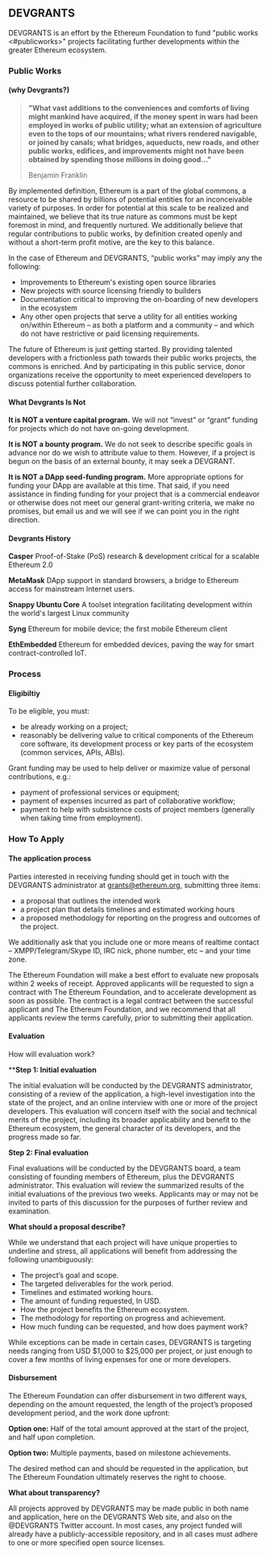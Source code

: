 
## DEVGRANTS

DEVGRANTS is an effort by the Ethereum Foundation to fund "public works <#publicworks>" projects facilitating further developments within the greater Ethereum ecosystem. 

### Public Works 
#### (why Devgrants?)


> **"What vast additions to the conveniences and comforts of living might mankind have acquired, if the money spent in wars had been employed in works of public utility; what an extension of agriculture even to the tops of our mountains; what rivers rendered navigable, or joined by canals; what bridges, aqueducts, new roads, and other public works, edifices, and improvements might not have been obtained by spending those millions in doing good..."**
>
> Benjamin Franklin

By implemented definition, Ethereum is a part of the global commons, a resource to be shared by billions of potential entities for an inconceivable variety of purposes. In order for potential at this scale to be realized and maintained, we believe that its true nature as commons must be kept foremost in mind, and frequently nurtured. We additionally believe that regular contributions to public works, by definition created openly and without a short-term profit motive, are the key to this balance.

In the case of Ethereum and DEVGRANTS, “public works” may imply any the following:

- Improvements to Ethereum's existing open source libraries
- New projects with source licensing friendly to builders
- Documentation critical to improving the on-boarding of new developers in the ecosystem
- Any other open projects that serve a utility for all entities working on/within Ethereum – as both a platform and a community – and which do not have restrictive or paid licensing requirements.

The future of Ethereum is just getting started. By providing talented developers with a frictionless path towards their public works projects, the commons is enriched. And by participating in this public service, donor organizations receive the opportunity to meet experienced developers to discuss potential further collaboration.

#### What Devgrants Is Not

**It is NOT a venture capital program.**
We will not “invest” or “grant” funding for projects which do not have on-going development.

**It is NOT a bounty program.**
We do not seek to describe specific goals in advance nor do we wish to attribute value to them. However, if a project is begun on the basis of an external bounty, it may seek a DEVGRANT.

**It is NOT a DApp seed-funding program.**
More appropriate options for funding your DApp are available at this time. That said, if you need assistance in finding funding for your project that is a commercial endeavor or otherwise does not meet our general grant-writing criteria, we make no promises, but email us and we will see if we can point you in the right direction.

#### Devgrants History 

**Casper**
Proof-of-Stake (PoS) research & development critical for a scalable Ethereum 2.0

**MetaMask**
DApp support in standard browsers, a bridge to Ethereum access for mainstream Internet users.

**Snappy Ubuntu Core**
A toolset integration facilitating development within the world's largest Linux community

**Syng**
Ethereum for mobile device; the first mobile Ethereum client

**EthEmbedded**
Ethereum for embedded devices, paving the way for smart contract-controlled IoT.

### Process

#### Eligibiltiy 

To be eligible, you must:

- be already working on a project;
- reasonably be delivering value to critical components of the Ethereum core software, its development process or key parts of the ecosystem (common services, APIs, ABIs).

Grant funding may be used to help deliver or maximize value of personal contributions, e.g.:

- payment of professional services or equipment;
- payment of expenses incurred as part of collaborative workflow;
- payment to help with subsistence costs of project members (generally when taking time from employment).

### How To Apply

#### The application process

Parties interested in receiving funding should get in touch with the DEVGRANTS administrator at grants@ethereum.org, submitting three items:

- a proposal that outlines the intended work
- a project plan that details timelines and estimated working hours
- a proposed methodology for reporting on the progress and outcomes of the project.

We additionally ask that you include one or more means of realtime contact – XMPP/Telegram/Skype ID, IRC nick, phone number, etc – and your time zone.

The Ethereum Foundation will make a best effort to evaluate new proposals within 2 weeks of receipt. Approved applicants will be requested to sign a contract with The Ethereum Foundation, and to accelerate development as soon as possible. The contract is a legal contract between the successful applicant and The Ethereum Foundation, and we recommend that all applicants review the terms carefully, prior to submitting their application.

#### Evaluation 

How will evaluation work?

****Step 1: Initial evaluation**

The initial evaluation will be conducted by the DEVGRANTS administrator, consisting of a review of the application, a high-level investigation into the state of the project, and an online interview with one or more of the project developers. This evaluation will concern itself with the social and technical merits of the project, including its broader applicability and benefit to the Ethereum ecosystem, the general character of its developers, and the progress made so far.

**Step 2: Final evaluation**

Final evaluations will be conducted by the DEVGRANTS board, a team consisting of founding members of Ethereum, plus the DEVGRANTS administrator. This evaluation will review the summarized results of the initial evaluations of the previous two weeks. Applicants may or may not be invited to parts of this discussion for the purposes of further review and examination.

**What should a proposal describe?**

While we understand that each project will have unique properties to underline and stress, all applications will benefit from addressing the following unambiguously:

- The project’s goal and scope.
- The targeted deliverables for the work period.
- Timelines and estimated working hours.
- The amount of funding requested, In USD.
- How the project benefits the Ethereum ecosystem.
- The methodology for reporting on progress and achievement.
- How much funding can be requested, and how does payment work?

While exceptions can be made in certain cases, DEVGRANTS is targeting needs ranging from USD $1,000 to $25,000 per project, or just enough to cover a few months of living expenses for one or more developers.

#### Disbursement

The Ethereum Foundation can offer disbursement in two different ways, depending on the amount requested, the length of the project’s proposed development period, and the work done upfront:

**Option one:**
Half of the total amount approved at the start of the project, and half upon completion.

**Option two:**
Multiple payments, based on milestone achievements.

The desired method can and should be requested in the application, but The Ethereum Foundation ultimately reserves the right to choose.

**What about transparency?**

All projects approved by DEVGRANTS may be made public in both name and application, here on the DEVGRANTS Web site, and also on the @DEVGRANTS Twitter account. In most cases, any project funded will already have a publicly-accessible repository, and in all cases must adhere to one or more specified open source licenses.


